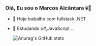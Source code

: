 ### Olá, Eu sou o Marcos Alcântara 💀👋

- 🔭 Hoje trabalho com fullstack .NET
- 🌱 Estudando c#,JavaScript ...

  ![Anurag's GitHub stats](https://github-readme-stats.vercel.app/api?username=MarcosAlcantara&show_icons=true&theme=dark)

